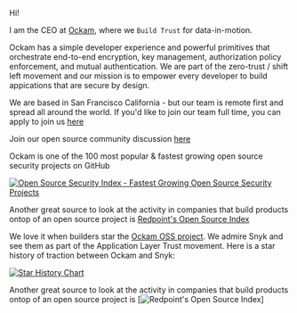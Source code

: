 Hi!

I am the CEO at [Ockam](https://www.ockam.io/), where we `Build Trust` for data-in-motion.

Ockam has a simple developer experience and powerful primitives that orchestrate end-to-end encryption, key management, authorization policy enforcement, and mutual authentication. We are part of the zero-trust / shift left movement and our mission is to empower every developer to build appications that are secure by design.

We are based in San Francisco California - but our team is remote first and spread all around the world. 
If you'd like to join our team full time, you can apply to join us [here](https://www.ockam.io/team)

Join our open source community discussion [here](https://github.com/build-trust/ockam/discussions)

Ockam is one of the 100 most popular & fastest growing open source security projects on GitHub

[![Open Source Security Index - Fastest Growing Open Source Security Projects](https://opensourcesecurityindex.io/badge.svg)](https://opensourcesecurityindex.io/)

Another great source to look at the activity in companies that build products ontop of an open source project is [Redpoint's Open Source Index](https://redpoint.metabaseapp.com/public/dashboard/5e802588-cc2c-489c-a2f3-283d6c3cd298?category=Security)

We love it when builders star the [Ockam OSS project](https://github.com/build-trust/ockam). We admire Snyk and see them as part of the Application Layer Trust movement. Here is a star history of traction between Ockam and Snyk:

[![Star History Chart](https://api.star-history.com/svg?repos=build-trust/ockam,snyk/snyk&type=Timeline)](https://star-history.com/#build-trust/ockam&snyk/snyk&Timeline)

Another great source to look at the activity in companies that build products ontop of an open source project is [![Redpoint's Open Source Index](https://redpoint.metabaseapp.com/public/dashboard/5e802588-cc2c-489c-a2f3-283d6c3cd298?category=Security)]
